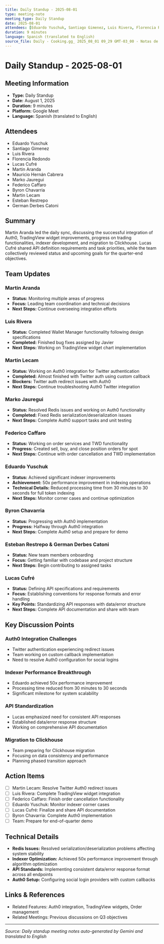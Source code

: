 ```yaml
---
title: Daily Standup - 2025-08-01
type: meeting-note
meeting_type: Daily Standup
date: 2025-08-01
attendees: [Eduardo Yuschuk, Santiago Gimenez, Luis Rivera, Florencia Redondo, Lucas Cufré, Martin Aranda, Mauricio Hernán Cabrera, Marko Jauregui, Federico Caffaro, Byron Chavarria, Martin Lecam, Esteban Restrepo, German Derbes Catoni]
duration: 9 minutes
language: Spanish (translated to English)
source_file: Daily - Cooking.gg_ 2025_08_01 09_29 GMT-03_00 - Notas de Gemini.md
---
```


# Daily Standup - 2025-08-01

## Meeting Information
- **Type:** Daily Standup
- **Date:** August 1, 2025
- **Duration:** 9 minutes
- **Platform:** Google Meet
- **Language:** Spanish (translated to English)

## Attendees
- Eduardo Yuschuk
- Santiago Gimenez
- Luis Rivera
- Florencia Redondo
- Lucas Cufré
- Martin Aranda
- Mauricio Hernán Cabrera
- Marko Jauregui
- Federico Caffaro
- Byron Chavarria
- Martin Lecam
- Esteban Restrepo
- German Derbes Catoni

## Summary
Martin Aranda led the daily sync, discussing the successful integration of Auth0, TradingView widget improvements, progress on trading functionalities, indexer development, and migration to Clickhouse. Lucas Cufré shared API definition requirements and task priorities, while the team collectively reviewed status and upcoming goals for the quarter-end objectives.

## Team Updates

### Martin Aranda
- **Status:** Monitoring multiple areas of progress
- **Focus:** Leading team coordination and technical decisions
- **Next Steps:** Continue overseeing integration efforts

### Luis Rivera
- **Status:** Completed Wallet Manager functionality following design specifications
- **Completed:** Finished bug fixes assigned by Javier
- **Next Steps:** Working on TradingView widget chart implementation

### Martin Lecam
- **Status:** Working on Auth0 integration for Twitter authentication
- **Completed:** Almost finished with Twitter auth using custom callback
- **Blockers:** Twitter auth redirect issues with Auth0
- **Next Steps:** Continue troubleshooting Auth0 Twitter integration

### Marko Jauregui
- **Status:** Resolved Redis issues and working on Auth0 functionality
- **Completed:** Fixed Redis serialization/deserialization issues
- **Next Steps:** Complete Auth0 support tasks and unit testing

### Federico Caffaro
- **Status:** Working on order services and TWD functionality
- **Progress:** Created sell, buy, and close position orders for spot
- **Next Steps:** Continue with order cancellation and TWD implementation

### Eduardo Yuschuk
- **Status:** Achieved significant indexer improvements
- **Achievement:** 50x performance improvement in indexing operations
- **Technical Details:** Reduced processing time from 30 minutes to 30 seconds for full token indexing
- **Next Steps:** Monitor corner cases and continue optimization

### Byron Chavarria
- **Status:** Progressing with Auth0 implementation
- **Progress:** Halfway through Auth0 integration
- **Next Steps:** Complete Auth0 setup and prepare for demo

### Esteban Restrepo & German Derbes Catoni
- **Status:** New team members onboarding
- **Focus:** Getting familiar with codebase and project structure
- **Next Steps:** Begin contributing to assigned tasks

### Lucas Cufré
- **Status:** Defining API specifications and requirements
- **Focus:** Establishing conventions for response formats and error handling
- **Key Points:** Standardizing API responses with data/error structure
- **Next Steps:** Complete API documentation and share with team

## Key Discussion Points

### Auth0 Integration Challenges
- Twitter authentication experiencing redirect issues
- Team working on custom callback implementation
- Need to resolve Auth0 configuration for social logins

### Indexer Performance Breakthrough
- Eduardo achieved 50x performance improvement
- Processing time reduced from 30 minutes to 30 seconds
- Significant milestone for system scalability

### API Standardization
- Lucas emphasized need for consistent API responses
- Established data/error response structure
- Working on comprehensive API documentation

### Migration to Clickhouse
- Team preparing for Clickhouse migration
- Focusing on data consistency and performance
- Planning phased transition approach

## Action Items
- [ ] Martin Lecam: Resolve Twitter Auth0 redirect issues
- [ ] Luis Rivera: Complete TradingView widget integration
- [ ] Federico Caffaro: Finish order cancellation functionality
- [ ] Eduardo Yuschuk: Monitor indexer corner cases
- [ ] Lucas Cufré: Finalize and share API documentation
- [ ] Byron Chavarria: Complete Auth0 implementation
- [ ] Team: Prepare for end-of-quarter demo

## Technical Details
- **Redis Issues:** Resolved serialization/deserialization problems affecting system stability
- **Indexer Optimization:** Achieved 50x performance improvement through algorithm optimization
- **API Standards:** Implementing consistent data/error response format across all endpoints
- **Auth0 Setup:** Configuring social login providers with custom callbacks

## Links & References
- Related Features: Auth0 integration, TradingView widgets, Order management
- Related Meetings: Previous discussions on Q3 objectives

---
*Source: Daily standup meeting notes auto-generated by Gemini and translated to English*